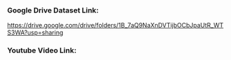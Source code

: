 ### Google Drive Dataset Link:
https://drive.google.com/drive/folders/1B_7aQ9NaXnDVTijbOCbJpaUtR_WTS3WA?usp=sharing

### Youtube Video Link:
